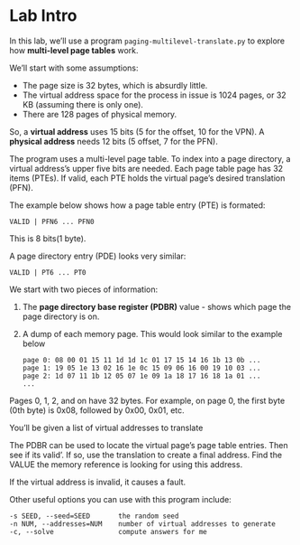 # Lab Intro

In this lab, we’ll use a program `paging-multilevel-translate.py` to explore how **multi-level page tables** work.

We’ll start with some assumptions:
* The page size is $32$ bytes, which is absurdly little.
* The virtual address space for the process in issue is $1024$ pages, or $32$ KB (assuming there is only one).
* There are $128$ pages of physical memory.

So, a **virtual address** uses $15$ bits ($5$ for the offset, $10$ for the VPN). A **physical address** needs $12$ bits ($5$ offset, $7$ for the PFN).

The program uses a multi-level page table. To index into a page directory, a virtual address’s upper five bits are needed. Each page table page has 32 items (PTEs). If valid, each PTE holds the virtual page’s desired translation (PFN).

The example below shows how a page table entry (PTE) is formated:

```
VALID | PFN6 ... PFN0
```

This is $8$ bits($1$ byte).

A page directory entry (PDE) looks very similar:

```
VALID | PT6 ... PT0
```

We start with two pieces of information:
1. The **page directory base register (PDBR)** value - shows which page the page directory is on.
2. A dump of each memory page. This would look similar to the example below
   
   ```
   page 0: 08 00 01 15 11 1d 1d 1c 01 17 15 14 16 1b 13 0b ...
   page 1: 19 05 1e 13 02 16 1e 0c 15 09 06 16 00 19 10 03 ...
   page 2: 1d 07 11 1b 12 05 07 1e 09 1a 18 17 16 18 1a 01 ...
   ...
   ```

Pages 0, 1, 2, and on have 32 bytes. For example, on page 0, the first byte (0th byte) is 0x08, followed by 0x00, 0x01, etc.

You’ll be given a list of virtual addresses to translate

The PDBR can be used to locate the virtual page’s page table entries. Then see if its valid’. If so, use the translation to create a final address. Find the VALUE the memory reference is looking for using this address.

If the virtual address is invalid, it causes a fault.

Other useful options you can use with this program include:

```
-s SEED, --seed=SEED       the random seed
-n NUM, --addresses=NUM    number of virtual addresses to generate
-c, --solve                compute answers for me
```

